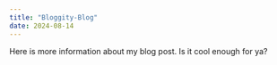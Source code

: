 ```yaml
---
title: "Bloggity-Blog"
date: 2024-08-14
---
```

Here is more information about my blog post.  Is it cool enough for ya?
